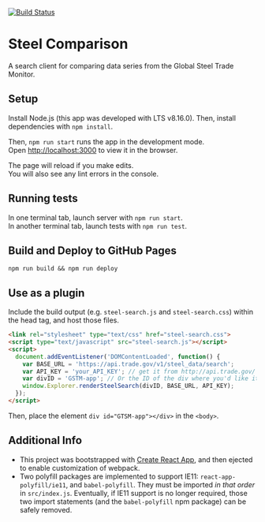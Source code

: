 [![Build Status](https://travis-ci.org/InternationalTradeAdministration/steel-comparison.svg?branch=master)](https://travis-ci.org/InternationalTradeAdministration/steel-comparison)
# Steel Comparison

A search client for comparing data series from the Global Steel Trade Monitor.

## Setup
Install Node.js (this app was developed with LTS v8.16.0).
Then, install dependencies with `npm install`.

Then, `npm run start` runs the app in the development mode.<br>
Open [http://localhost:3000](http://localhost:3000) to view it in the browser.

The page will reload if you make edits.<br>
You will also see any lint errors in the console.

## Running tests
In one terminal tab, launch server with `npm run start`.  
In another terminal tab, launch tests with `npm run test`.  

## Build and Deploy to GitHub Pages
`npm run build && npm run deploy`

## Use as a plugin
Include the build output (e.g. `steel-search.js` and `steel-search.css`) within the head tag, and host those files.
```html
<link rel="stylesheet" type="text/css" href="steel-search.css">
<script type="text/javascript" src="steel-search.js"></script>
<script>
  document.addEventListener('DOMContentLoaded', function() {
    var BASE_URL = 'https://api.trade.gov/v1/steel_data/search';
    var API_KEY = 'your_API_KEY'; // get it from http://api.trade.gov/
    var divID = 'GSTM-app'; // Or the ID of the div where you'd like it to appear
    window.Explorer.renderSteelSearch(divID, BASE_URL, API_KEY);
  });
</script>
```
Then, place the element `div id="GTSM-app"></div>` in the `<body>`.

## Additional Info
* This project was bootstrapped with [Create React App](https://github.com/facebook/create-react-app), and then ejected to enable customization of webpack.
* Two polyfill packages are implemented to support IE11: `react-app-polyfill/ie11`, and `babel-polyfill`.  They must be imported *in that order* in `src/index.js`.  Eventually, if IE11 support is no longer required, those two import statements (and the `babel-polyfill` npm package) can be safely removed.